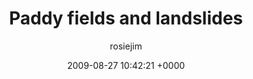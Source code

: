 ---
blog: travel
date: 2009-08-27 10:42:21 +0000
title: "Paddy fields and landslides"
author: rosiejim
permalink: /china-2009/guilin/paddy-fields-and-landslides/
---